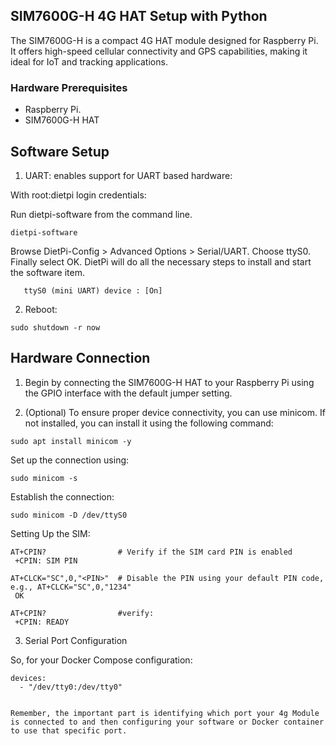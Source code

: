 ## SIM7600G-H 4G HAT Setup with Python

The SIM7600G-H is a compact 4G HAT module designed for Raspberry Pi. It offers high-speed cellular connectivity and GPS capabilities, making it ideal for IoT and tracking applications.

### Hardware Prerequisites

- Raspberry Pi.
- SIM7600G-H HAT


## Software Setup

1. UART: enables support for UART based hardware:

With root:dietpi login credentials:

Run dietpi-software from the command line.

```
dietpi-software
```
Browse DietPi-Config > Advanced Options > Serial/UART. Choose ttyS0. Finally select OK. DietPi will do all the necessary steps to install and start the software item.


```
   ttyS0 (mini UART) device : [On] 

```

2. Reboot:

```
sudo shutdown -r now

```


## Hardware Connection

1. Begin by connecting the SIM7600G-H HAT to your Raspberry Pi using the GPIO interface with the default jumper setting. 

2. (Optional) To ensure proper device connectivity, you can use minicom. If not installed, you can install it using the following command:


```
sudo apt install minicom -y

```

Set up the connection using:

```
sudo minicom -s

```

Establish the connection:


```
sudo minicom -D /dev/ttyS0

```

Setting Up the SIM:


```
AT+CPIN?                # Verify if the SIM card PIN is enabled
 +CPIN: SIM PIN

AT+CLCK="SC",0,"<PIN>"  # Disable the PIN using your default PIN code, e.g., AT+CLCK="SC",0,"1234"
 OK

AT+CPIN?                #verify:
 +CPIN: READY

```


3. Serial Port Configuration

So, for your Docker Compose configuration:

``````
devices:
  - "/dev/tty0:/dev/tty0"


Remember, the important part is identifying which port your 4g Module is connected to and then configuring your software or Docker container to use that specific port.

``````